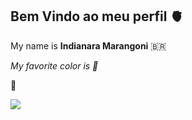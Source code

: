 ## Bem Vindo ao meu perfil 🫀 

My name is **Indianara Marangoni** 🇧🇷

_My favorite color is 💙_

🤠


![](https://media1.tenor.com/m/gViDwTvqQeIAAAAC/shawn-mendes-blow-kiss.gif) 
